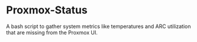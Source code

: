 # Proxmox-Status
A bash script to gather system metrics like temperatures and ARC utilization that are missing from the Proxmox UI.
